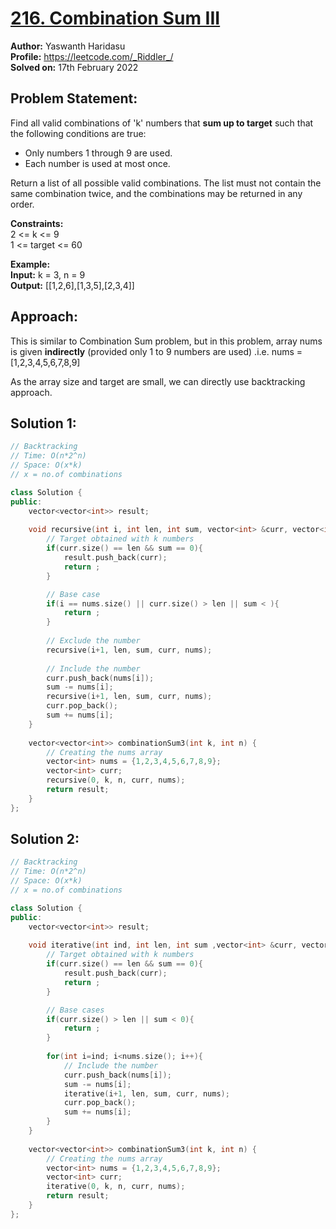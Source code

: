 # [216. Combination Sum III](https://leetcode.com/problems/combination-sum-iii/)

**Author:** Yaswanth Haridasu <br> 
**Profile:** https://leetcode.com/_Riddler_/ <br>
**Solved on:** 17th February 2022

## Problem Statement:
Find all valid combinations of 'k' numbers that **sum up to target** such that the following conditions are true:

- Only numbers 1 through 9 are used.
- Each number is used at most once.
  
Return a list of all possible valid combinations. The list must not contain the same combination twice, and the combinations may be returned in any order.

**Constraints:** <br>
2 <= k <= 9 <br>
1 <= target <= 60

**Example:** <br>
**Input:** k = 3, n = 9 <br>
**Output:** [[1,2,6],[1,3,5],[2,3,4]]

## Approach:
This is similar to Combination Sum problem, but in this problem, array nums is given **indirectly** (provided only 1 to 9 numbers are used) .i.e. nums = [1,2,3,4,5,6,7,8,9]

As the array size and target are small, we can directly use backtracking approach.


## Solution 1: 
```cpp
// Backtracking
// Time: O(n*2^n)
// Space: O(x*k)
// x = no.of combinations

class Solution {
public:
    vector<vector<int>> result;
    
    void recursive(int i, int len, int sum, vector<int> &curr, vector<int> &nums){
        // Target obtained with k numbers
        if(curr.size() == len && sum == 0){
            result.push_back(curr);
            return ;
        }

        // Base case
        if(i == nums.size() || curr.size() > len || sum < ){
            return ;
        }
        
        // Exclude the number
        recursive(i+1, len, sum, curr, nums);
        
        // Include the number
        curr.push_back(nums[i]);
        sum -= nums[i];
        recursive(i+1, len, sum, curr, nums);
        curr.pop_back();
        sum += nums[i];
    }
    
    vector<vector<int>> combinationSum3(int k, int n) {
        // Creating the nums array
        vector<int> nums = {1,2,3,4,5,6,7,8,9};
        vector<int> curr;
        recursive(0, k, n, curr, nums);
        return result;
    }
};
```

## Solution 2: 
```cpp
// Backtracking
// Time: O(n*2^n)
// Space: O(x*k)
// x = no.of combinations

class Solution {
public:
    vector<vector<int>> result;
    
    void iterative(int ind, int len, int sum ,vector<int> &curr, vector<int> &nums){
        // Target obtained with k numbers
        if(curr.size() == len && sum == 0){
            result.push_back(curr);
            return ;
        }

        // Base cases
        if(curr.size() > len || sum < 0){
            return ;
        }
        
        for(int i=ind; i<nums.size(); i++){
            // Include the number
            curr.push_back(nums[i]);
            sum -= nums[i];
            iterative(i+1, len, sum, curr, nums);
            curr.pop_back();
            sum += nums[i];
        }
    }
    
    vector<vector<int>> combinationSum3(int k, int n) {
        // Creating the nums array
        vector<int> nums = {1,2,3,4,5,6,7,8,9};
        vector<int> curr;
        iterative(0, k, n, curr, nums);
        return result;
    }
};
```